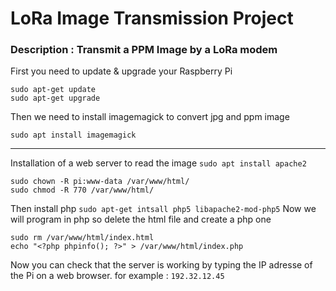 # LoRa Image Transmission Project

### Description : Transmit a PPM Image by a LoRa modem ###


First you need to update & upgrade your Raspberry Pi
```
sudo apt-get update
sudo apt-get upgrade
```
Then we need to install imagemagick to convert jpg and ppm image

`sudo apt install imagemagick`

-----------------------------------------------------------------
Installation of a web server to read the image
`sudo apt install apache2`


```
sudo chown -R pi:www-data /var/www/html/
sudo chmod -R 770 /var/www/html/
```
Then install php
`sudo apt-get intsall php5 libapache2-mod-php5`
Now we will program in php so delete the html file and create a php one
```
sudo rm /var/www/html/index.html
echo "<?php phpinfo(); ?>" > /var/www/html/index.php
```
Now you can check that the server is working by typing the IP adresse of the Pi on a web browser.
for example :  `192.32.12.45`
